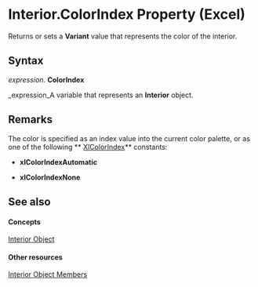 
# Interior.ColorIndex Property (Excel)

Returns or sets a  **Variant** value that represents the color of the interior.


## Syntax

 _expression_. **ColorIndex**

 _expression_A variable that represents an  **Interior** object.


## Remarks

The color is specified as an index value into the current color palette, or as one of the following  ** [XlColorIndex](b925578b-d654-61fa-03fa-67631ea8c5d1.md)** constants:


-  **xlColorIndexAutomatic**
    
-  **xlColorIndexNone**
    

## See also


#### Concepts


 [Interior Object](37c79831-2cac-69fd-10ee-6d5415ed338b.md)
#### Other resources


 [Interior Object Members](d79ff9a6-fa56-8b0f-9a89-d54dbba57346.md)
